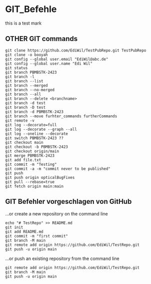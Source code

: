 # GIT_Befehle

this is a test mark

## OTHER GIT commands

```
git clone https://github.com/EdiWil/TestPubRepo.git TestPubRepo
git clone -o booyah
git config --global user.email "EdiWil@abc.de"
git config --global user.name "Edi Wil"
git status
git branch PBMBSTK-2423
git branch -l
git branch --list
git branch --merged
git branch --no-merged
git branch --all
git branch --delete <branchname>
git branch -d test
git branch -D test
git branch -d PBMBSTK-2423 
git branch --move furhter_commands furtherCommands
git remote -v
git log --decorate=full
git log --decorate --graph --all
git log --oneline --decorate
git switch PBMBSTK-2423 ??
git checkout main
git checkout -b PBMBSTK-2423
git checkout origin/main
git merge PBMBSTK-2423 
git add file.txt
git commit -m "Testing"
git commit -a -m "commit never to be published"
git push
git push origin opticalBugFixes
git pull --rebase=true
git fetch origin main:main
```

## GIT Befehler vorgeschlagen von GitHub

…or create a new repository on the command line

```
echo "# TestRepo" >> README.md
git init
git add README.md
git commit -m "first commit"
git branch -M main
git remote add origin https://github.com/EdiWil/TestRepo.git
git push -u origin main
```


…or push an existing repository from the command line

```
git remote add origin https://github.com/EdiWil/TestRepo.git
git branch -M main
git push -u origin main
```
